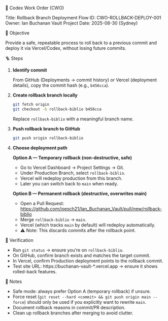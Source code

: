 📜 Codex Work Order (CWO)

Title: Rollback Branch Deployment Flow
ID: CWO-ROLLBACK-DEPLOY-001
Owner: Ian Buchanan Vault Project
Date: 2025-08-30 (Sydney)

🎯 Objective

Provide a safe, repeatable process to roll back to a previous commit and deploy it via Vercel/Codex, without losing future commits.

🪜 Steps

1. **Identify commit**

   From GitHub (Deployments → commit history) or Vercel (deployment details), copy the commit hash (e.g., `b456cca`).

2. **Create rollback branch locally**

   ```bash
   git fetch origin
   git checkout -b rollback-biblio b456cca
   ```

   Replace `rollback-biblio` with a meaningful branch name.

3. **Push rollback branch to GitHub**

   ```bash
   git push origin rollback-biblio
   ```

4. **Choose deployment path**

   **Option A — Temporary rollback (non-destructive, safe)**

   - Go to Vercel Dashboard → Project Settings → Git.
   - Under Production Branch, select `rollback-biblio`.
   - Vercel will redeploy production from this branch.
   - Later you can switch back to `main` when ready.

   **Option B — Permanent rollback (destructive, overwrites main)**

   - Open a Pull Request:
     https://github.com/joesch21/Ian_Buchanan_Vault/pull/new/rollback-biblio
   - Merge `rollback-biblio` → `main`.
   - Vercel (which tracks `main` by default) will redeploy automatically.
   - ⚠️ Note: This discards commits after the rollback point.

🧪 Verification

- Run `git status` → ensure you’re on `rollback-biblio`.
- On GitHub, confirm branch exists and matches the target commit.
- In Vercel, confirm Production deployment points to the rollback commit.
- Test site URL: https://buchanan-vault-*.vercel.app → ensure it shows rolled-back features.

📝 Notes

- Safe mode: always prefer Option A (temporary rollback) if unsure.
- Force reset (`git reset --hard <commit> && git push origin main --force`) should only be used if you explicitly want to rewrite `main`.
- Document rollback reasons in commit/PR description.
- Clean up rollback branches after merging to avoid clutter.
